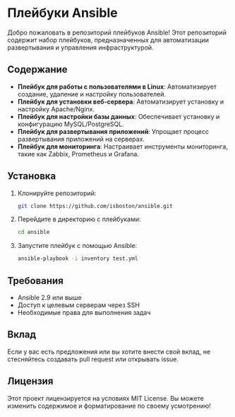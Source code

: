 # Плейбуки Ansible

Добро пожаловать в репозиторий плейбуков Ansible!
Этот репозиторий содержит набор плейбуков, предназначенных для автоматизации развертывания и управления инфраструктурой.

## Содержание
- **Плейбук для работы с пользователями в Linux**: Автоматизирует создание, удаление и настройку пользователей.
- **Плейбук для установки веб-сервера**: Автоматизирует установку и настройку Apache/Nginx.
- **Плейбук для настройки базы данных**: Обеспечивает установку и конфигурацию MySQL/PostgreSQL.
- **Плейбук для развертывания приложений**: Упрощает процесс развертывания приложений на серверах.
- **Плейбук для мониторинга**: Настраивает инструменты мониторинга, такие как Zabbix, Prometheus и Grafana.


## Установка

1. Клонируйте репозиторий:
   ```bash
   git clone https://github.com/isboston/ansible.git
   ```
2. Перейдите в директорию с плейбуками:
   ```bash
   cd ansible
   ```
3. Запустите плейбук с помощью Ansible:
   ```bash
   ansible-playbook -i inventory test.yml
   ```

## Требования

- Ansible 2.9 или выше
- Доступ к целевым серверам через SSH
- Необходимые права для выполнения задач

## Вклад

Если у вас есть предложения или вы хотите внести свой вклад, не стесняйтесь создавать pull request или открывать issue.

## Лицензия

Этот проект лицензируется на условиях MIT License. Вы можете изменить содержимое и форматирование по своему усмотрению!
